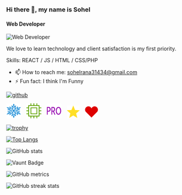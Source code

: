 ### Hi there 👋, my name is Sohel
#### Web Developer
![Web Developer](https://arturssmirnovs.github.io/github-profile-readme-generator/images/banner.png)

We love to learn technology and client satisfaction is my first priority.

Skills:  REACT / JS / HTML / CSS/PHP

- 📫 How to reach me: sohelrana31434@gmail.com 
- ⚡ Fun fact: I think I'm Funny 


[<img src='https://cdn.jsdelivr.net/npm/simple-icons@3.0.1/icons/github.svg' alt='github' height='40'>](https://github.com/sohelrana31434)  

<a href='https://archiveprogram.github.com/'><img src='https://raw.githubusercontent.com/acervenky/animated-github-badges/master/assets/acbadge.gif' width='40' height='40'></a> <a href='https://docs.github.com/en/developers'><img src='https://raw.githubusercontent.com/acervenky/animated-github-badges/master/assets/devbadge.gif' width='40' height='40'></a> <a href='https://github.com/pricing'><img src='https://raw.githubusercontent.com/acervenky/animated-github-badges/master/assets/pro.gif' width='40' height='40'></a> <a href='https://stars.github.com/'><img src='https://raw.githubusercontent.com/acervenky/animated-github-badges/master/assets/starbadge.gif' width='35' height='35'></a> <a href='https://docs.github.com/en/github/supporting-the-open-source-community-with-github-sponsors'><img src='https://raw.githubusercontent.com/acervenky/animated-github-badges/master/assets/sponsorbadge.gif' width='35' height='35'></a> 

[![trophy](https://github-profile-trophy.vercel.app/?username=sohelrana31434)](https://github.com/ryo-ma/github-profile-trophy)

[![Top Langs](https://github-readme-stats.vercel.app/api/top-langs/?username=sohelrana31434)](https://github.com/anuraghazra/github-readme-stats)

![GitHub stats](https://github-readme-stats.vercel.app/api?username=sohelrana31434&show_icons=true)  

![Vaunt Badge](https://api.vaunt.dev/v1/github/entities/sohelrana31434/contributions?format=svg&private=false)  

![GitHub metrics](https://metrics.lecoq.io/sohelrana31434)  

![GitHub streak stats](https://streak-stats.demolab.com/?user=sohelrana31434)  

